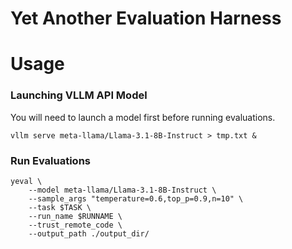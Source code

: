 # Yet Another Evaluation Harness

# Usage

### Launching VLLM API Model

You will need to launch a model first before running evaluations.
```
vllm serve meta-llama/Llama-3.1-8B-Instruct > tmp.txt &
```

### Run Evaluations

```
yeval \
    --model meta-llama/Llama-3.1-8B-Instruct \
    --sample_args "temperature=0.6,top_p=0.9,n=10" \
    --task $TASK \
    --run_name $RUNNAME \
    --trust_remote_code \
    --output_path ./output_dir/
```

